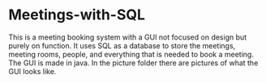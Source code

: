 # Meetings-with-SQL

This is a meeting booking system with a GUI not focused on design but purely on function. It uses SQL as a database to store the meetings, meeting rooms, people, and everything that is needed to book a meeting. The GUI is made in java. In the picture folder there are pictures of what the GUI looks like.
